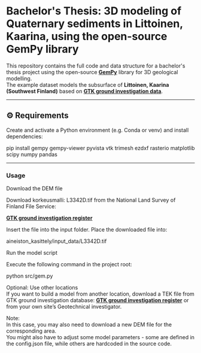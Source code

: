 # Bachelor's Thesis: 3D modeling of Quaternary sediments in Littoinen, Kaarina, using the open-source GemPy library

This repository contains the full code and data structure for a bachelor's thesis project using the open-source **[GemPy](https://www.gempy.org)** library for 3D geological modelling.  
The example dataset models the subsurface of **Littoinen, Kaarina (Southwest Finland)** based on **[GTK ground investigation data](https://gtkdata.gtk.fi/pohjatutkimukset/index.html)**.

---

## ⚙️ Requirements

Create and activate a Python environment (e.g. Conda or venv) and install dependencies:

pip install gempy gempy-viewer pyvista vtk trimesh ezdxf rasterio matplotlib scipy numpy pandas

---

### Usage

Download the DEM file

Download korkeusmalli: L3342D.tif from the National Land Survey of Finland File Service:

**[GTK ground investigation register](https://asiointi.maanmittauslaitos.fi/karttapaikka/tiedostopalvelu/korkeusmalli?lang=fi)**

Insert the file into the input folder. Place the downloaded file into:

aineiston_kasittely/input_data/L3342D.tif

Run the model script

Execute the following command in the project root:

python src/gem.py

Optional: Use other locations  
If you want to build a model from another location, download a TEK file from GTK ground investigation database:  **[GTK ground investigation register](https://asiointi.maanmittauslaitos.fi/karttapaikka/tiedostopalvelu/korkeusmalli?lang=fi)** or from your own site’s Geotechnical investigator.

Note:  
In this case, you may also need to download a new DEM file for the corresponding area.  
You might also have to adjust some model parameters - some are defined in the config.json file, while others are hardcoded in the source code.
